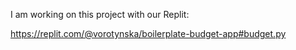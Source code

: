 I am working on this project with our Replit:

https://replit.com/@vorotynska/boilerplate-budget-app#budget.py